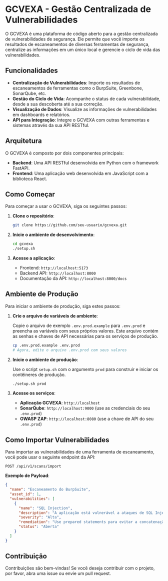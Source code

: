# GCVEXA - Gestão Centralizada de Vulnerabilidades

O GCVEXA é uma plataforma de código aberto para a gestão centralizada de vulnerabilidades de segurança. Ele permite que você importe os resultados de escaneamentos de diversas ferramentas de segurança, centralize as informações em um único local e gerencie o ciclo de vida das vulnerabilidades.

## Funcionalidades

- **Centralização de Vulnerabilidades**: Importe os resultados de escaneamentos de ferramentas como o BurpSuite, Greenbone, SonarQube, etc.
- **Gestão do Ciclo de Vida**: Acompanhe o status de cada vulnerabilidade, desde a sua descoberta até a sua correção.
- **Visualização de Dados**: Visualize as informações de vulnerabilidades em dashboards e relatórios.
- **API para Integração**: Integre o GCVEXA com outras ferramentas e sistemas através da sua API RESTful.

## Arquitetura

O GCVEXA é composto por dois componentes principais:

- **Backend**: Uma API RESTful desenvolvida em Python com o framework FastAPI.
- **Frontend**: Uma aplicação web desenvolvida em JavaScript com a biblioteca React.

## Como Começar

Para começar a usar o GCVEXA, siga os seguintes passos:

1.  **Clone o repositório**:

    ```bash
    git clone https://github.com/seu-usuario/gcvexa.git
    ```

2.  **Inicie o ambiente de desenvolvimento**:

    ```bash
    cd gcvexa
    ./setup.sh
    ```

3.  **Acesse a aplicação**:

    - Frontend: `http://localhost:5173`
    - Backend API: `http://localhost:8000`
    - Documentação da API: `http://localhost:8000/docs`

## Ambiente de Produção

Para iniciar o ambiente de produção, siga estes passos:

1.  **Crie o arquivo de variáveis de ambiente**:

    Copie o arquivo de exemplo `.env.prod.example` para `.env.prod` e preencha as variáveis com seus próprios valores. Este arquivo contém as senhas e chaves de API necessárias para os serviços de produção.

    ```bash
    cp .env.prod.example .env.prod
    # Agora, edite o arquivo .env.prod com seus valores
    ```

2.  **Inicie o ambiente de produção**:

    Use o script `setup.sh` com o argumento `prod` para construir e iniciar os contêineres de produção.

    ```bash
    ./setup.sh prod
    ```

3.  **Acesse os serviços**:

    - **Aplicação GCVEXA**: `http://localhost`
    - **SonarQube**: `http://localhost:9000` (use as credenciais do seu `.env.prod`)
    - **OWASP ZAP**: `http://localhost:8080` (use a chave de API do seu `.env.prod`)

## Como Importar Vulnerabilidades

Para importar as vulnerabilidades de uma ferramenta de escaneamento, você pode usar o seguinte endpoint da API:

`POST /api/v1/scans/import`

**Exemplo de Payload**:

```json
{
  "name": "Escaneamento do BurpSuite",
  "asset_id": 1,
  "vulnerabilities": [
    {
      "name": "SQL Injection",
      "description": "A aplicação está vulnerável a ataques de SQL Injection.",
      "severity": "Alta",
      "remediation": "Use prepared statements para evitar a concatenação de strings na construção de queries SQL.",
      "status": "Aberta"
    }
  ]
}
```

## Contribuição

Contribuições são bem-vindas! Se você deseja contribuir com o projeto, por favor, abra uma issue ou envie um pull request.
